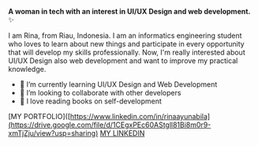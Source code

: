 **A woman in tech with an interest in UI/UX Design and web development.** ✨ 

I am Rina, from Riau, Indonesia. I am an informatics engineering student who loves to learn about new things and participate in every opportunity that will develop my skills professionally. Now, I'm really interested about UI/UX Design also web development and want to improve my practical knowledge.

- 🌱 I’m currently learning UI/UX Design and Web Development
- 👯 I’m looking to collaborate with other developers
- 📖 I love reading books on self-development


[MY PORTFOLIO]([https://www.linkedin.com/in/rinaayunabila](https://drive.google.com/file/d/1CEgxPEc60AStgll81Bi8m0r9-xmTjZju/view?usp=sharing)
[MY LINKEDIN](https://www.linkedin.com/in/rinaayunabila)
<!--
- 🤔 I’m looking for help with ...
- 💬 Ask me about ...
- 📫 How to reach me: ...
- 😄 Pronouns: ...
- ⚡ Fun fact: ...
-->

